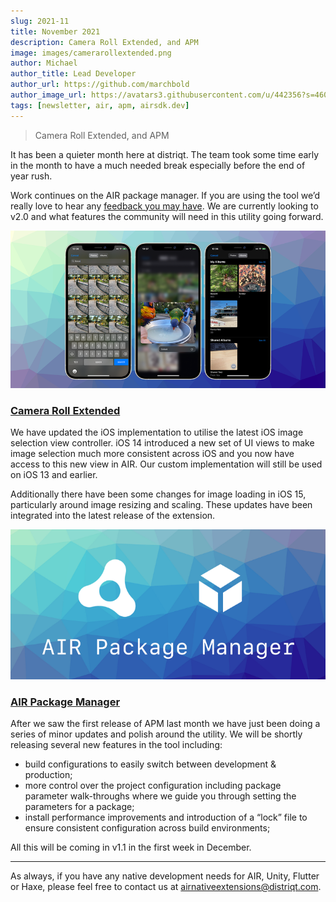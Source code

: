 ```yaml
---
slug: 2021-11
title: November 2021
description: Camera Roll Extended, and APM
image: images/camerarollextended.png
author: Michael
author_title: Lead Developer
author_url: https://github.com/marchbold
author_image_url: https://avatars3.githubusercontent.com/u/442356?s=460&v=4
tags: [newsletter, air, apm, airsdk.dev]
---
```


> Camera Roll Extended, and APM

It has been a quieter month here at distriqt. The team took some time early in the month to have a much needed break especially before the end of year rush.

Work continues on the AIR package manager. If you are using the tool we’d really love to hear any [feedback you may have](https://github.com/airsdk/apm/discussions). We are currently looking to v2.0 and what features the community will need in this utility going forward.

<!--truncate-->

![](images/camerarollextended.png)

### [Camera Roll Extended](https://airnativeextensions.com/extension/com.distriqt.CameraRollExtended)

We have updated the iOS implementation to utilise the latest iOS image selection view controller. iOS 14 introduced a new set of UI views to make image selection much more consistent across iOS and you now have access to this new view in AIR. Our custom implementation will still be used on iOS 13 and earlier.

Additionally there have been some changes for image loading in iOS 15, particularly around image resizing and scaling. These updates have been integrated into the latest release of the extension.



![](images/airpackagemanager.png)

### [AIR Package Manager](https://github.com/airsdk/apm)

After we saw the first release of APM last month we have just been doing a series of minor updates and polish around the utility. We will be shortly releasing several new features in the tool including:

- build configurations to easily switch between development & production;
- more control over the project configuration including package parameter walk-throughs where we guide you through setting the parameters for a package;
- install performance improvements and introduction of a “lock” file to ensure consistent configuration across build environments;

All this will be coming in v1.1 in the first week in December.


---

As always, if you have any native development needs for AIR, Unity, Flutter or Haxe, please feel free to contact us at [airnativeextensions@distriqt.com](mailto:airnativeextensions@distriqt.com).
